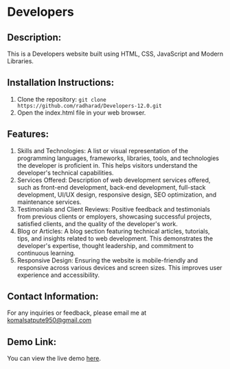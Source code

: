 # Developers

## Description:
This is a Developers website built using HTML, CSS, JavaScript and Modern Libraries.

## Installation Instructions:
1. Clone the repository: `git clone https://github.com/radharad/Developers-12.0.git `
2. Open the index.html file in your web browser.

## Features:

1. Skills and Technologies: A list or visual representation of the programming languages, frameworks, libraries, tools, and technologies the developer is proficient in. This helps visitors understand the developer's technical capabilities.
2. Services Offered: Description of web development services offered, such as front-end development, back-end development, full-stack development, UI/UX design, responsive design, SEO optimization, and maintenance services.
3. Testimonials and Client Reviews: Positive feedback and testimonials from previous clients or employers, showcasing successful projects, satisfied clients, and the quality of the developer's work.
4. Blog or Articles: A blog section featuring technical articles, tutorials, tips, and insights related to web development. This demonstrates the developer's expertise, thought leadership, and commitment to continuous learning.
5. Responsive Design: Ensuring the website is mobile-friendly and responsive across various devices and screen sizes. This improves user experience and accessibility.

## Contact Information:
For any inquiries or feedback, please email me at komalsatpute950@gmail.com

## Demo Link:
You can view the live demo [here](https://fastidious-pithivier-1ee6c2.netlify.app).
